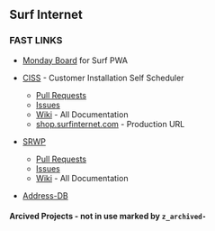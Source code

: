 ## Surf Internet


### FAST LINKS

- [Monday Board](https://tech-guys-who-get-marketing.monday.com/boards/3607349991/) for Surf PWA

- [CISS](https://github.com/Surf-Internet-com/CISS) - Customer Installation Self Scheduler
  - [Pull Requests](https://github.com/Surf-Internet-com/CISS/pulls)
  - [Issues](https://github.com/Surf-Internet-com/CISS/issues)
  - [Wiki](https://github.com/Surf-Internet-com/CISS/wiki) - All Documentation
  - [shop.surfinternet.com](https://shop.surfinternet.com/check-service) - Production URL

- [SRWP](https://github.com/Surf-Internet-com/SRWP)
  - [Pull Requests](https://github.com/Surf-Internet-com/SRWP/pulls)
  - [Issues](https://github.com/Surf-Internet-com/SRWP/issues)
  - [Wiki](https://github.com/Surf-Internet-com/SRWP/wiki) - All Documentation

- [Address-DB](https://github.com/Surf-Internet-com/Address-DB)

#### Arcived Projects - not in use marked by `z_archived-`
